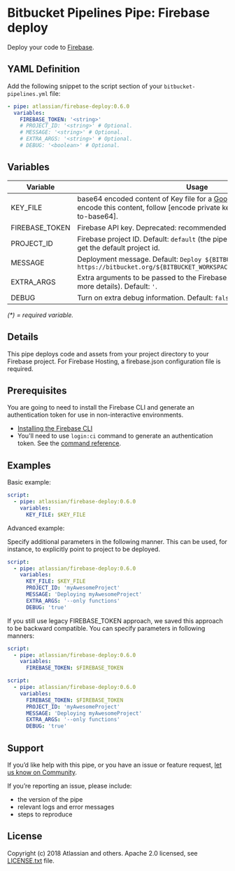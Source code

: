 # Bitbucket Pipelines Pipe: Firebase deploy

Deploy your code to [Firebase](https://firebase.google.com/).

## YAML Definition

Add the following snippet to the script section of your `bitbucket-pipelines.yml` file:

```yaml
- pipe: atlassian/firebase-deploy:0.6.0
  variables:
    FIREBASE_TOKEN: '<string>'
    # PROJECT_ID: '<string>' # Optional.
    # MESSAGE: '<string>' # Optional.
    # EXTRA_ARGS: '<string>' # Optional.
    # DEBUG: '<boolean>' # Optional.
```
## Variables

| Variable              | Usage                                                       |
| --------------------- | ----------------------------------------------------------- |
| KEY_FILE              | base64 encoded content of Key file for a [Google service account](https://cloud.google.com/iam/docs/creating-managing-service-account-keys). To encode this content, follow [encode private key doc][encode-string-to-base64].|
| FIREBASE_TOKEN        | Firebase API key. Deprecated: recommended to use KEY_FILE variable|
| PROJECT_ID            | Firebase project ID. Default: `default` (the pipe will use **.firebaserc** file to get the default project id.   |
| MESSAGE               | Deployment message. Default: `Deploy ${BITBUCKET_COMMIT} from https://bitbucket.org/${BITBUCKET_WORKSPACE}/${BITBUCKET_REPO_SLUG}` |
| EXTRA_ARGS            | Extra arguments to be passed to the Firebase CLI (see Firebase docs for more details). Default: `'`.
| DEBUG                 | Turn on extra debug information. Default: `false`. |

_(*) = required variable._

## Details
This pipe deploys code and assets from your project directory to your Firebase project. 
For Firebase Hosting, a firebase.json configuration file is required.

## Prerequisites

You are going to need to install the Firebase CLI and generate an authentication token for use in non-interactive environments.

* [Installing the Firebase CLI](https://firebase.google.com/docs/cli/#install_the_firebase_cli)
* You'll need to use `login:ci` command to generate an authentication token. See the [command reference](https://firebase.google.com/docs/cli/#administrative_commands).

## Examples

Basic example:

```yaml
script:
  - pipe: atlassian/firebase-deploy:0.6.0
    variables:
      KEY_FILE: $KEY_FILE
```

Advanced example:

Specify additional parameters in the following manner. This can be used, for instance, to explicitly point to project to be deployed.

```yaml
script:
  - pipe: atlassian/firebase-deploy:0.6.0
    variables:
      KEY_FILE: $KEY_FILE
      PROJECT_ID: 'myAwesomeProject'
      MESSAGE: 'Deploying myAwesomeProject'
      EXTRA_ARGS: '--only functions'
      DEBUG: 'true'
```


If you still use legacy FIREBASE_TOKEN approach, we saved this approach to be backward compatible. You can specify parameters in following manners:

```yaml
script:
  - pipe: atlassian/firebase-deploy:0.6.0
    variables:
      FIREBASE_TOKEN: $FIREBASE_TOKEN
```


```yaml
script:
  - pipe: atlassian/firebase-deploy:0.6.0
    variables:
      FIREBASE_TOKEN: $FIREBASE_TOKEN
      PROJECT_ID: 'myAwesomeProject'
      MESSAGE: 'Deploying myAwesomeProject'
      EXTRA_ARGS: '--only functions'
      DEBUG: 'true'
```

## Support
If you’d like help with this pipe, or you have an issue or feature request, [let us know on Community][community].

If you’re reporting an issue, please include:

- the version of the pipe
- relevant logs and error messages
- steps to reproduce


## License
Copyright (c) 2018 Atlassian and others.
Apache 2.0 licensed, see [LICENSE.txt](LICENSE.txt) file.


[community]: https://community.atlassian.com/t5/forums/postpage/board-id/bitbucket-pipelines-questions?add-tags=pipes,google,deployment,firebase
